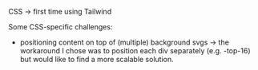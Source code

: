 CSS -> first time using Tailwind

Some CSS-specific challenges:

- positioning content on top of (multiple) background svgs -> the workaround I chose was to position each div separately (e.g. -top-16) but would like to find a more scalable solution.
